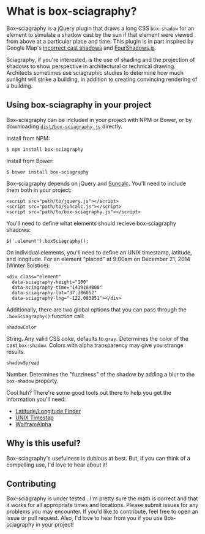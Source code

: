 # What is box-sciagraphy?

Box-sciagraphy is a jQuery plugin that draws a long CSS `box-shadow` for an element to simulate a shadow cast by the sun if that element were viewed from above at a particular place and time. This plugin is in part inspired by Google Map's [incorrect cast shadows](http://littlebigdetails.com/post/102531877124/google-maps-building-shadows-display-accurately) and [FourShadows.js](https://github.com/Gigacore/four-shadows).

Sciagraphy, if you're interested, is the use of shading and the projection of shadows to show perspective in architectural or technical drawing. Architects sometimes use sciagraphic studies to determine how much sunlight will strike a building, in addition to creating convincing rendering of a building.

## Using box-sciagraphy in your project

Box-sciagraphy can be included in your project with NPM or Bower, or by downloading [`dist/box-sciagraphy.js`](https://raw.githubusercontent.com/andrewliebchen/box-sciagraphy/master/dist/box-sciagraphy.js) directly.

Install from NPM:
```
$ npm install box-sciagraphy
```

Install from Bower:
```
$ bower install box-sciagraphy
```

Box-sciagraphy depends on jQuery and [Suncalc](https://github.com/mourner/suncalc). You'll need to include them both in your project:

```
<script src="path/to/jquery.js"></script>
<script src="path/to/suncalc.js"></script>
<script src="path/to/box-sciagraphy.js"></script>
```

You'll need to define what elements should recieve box-sciagraphy shadows:

```
$('.element').boxSciagraphy();
```

On individual elements, you'll need to define an UNIX timestamp, latitude, and longitude. For an element "placed" at 9:00am on December 21, 2014 (Winter Solstice):

```
<div class="element"
  data-sciagraphy-height="100"
  data-sciagraphy-time="1419184800"
  data-sciagraphy-lat="37.386052"
  data-sciagraphy-lng="-122.083851"></div>
```

Additionally, there are two global options that you can pass through the `.boxSciagraphy()` function call:

`shadowColor`

String. Any valid CSS color, defaults to `gray`. Determines the color of the cast `box-shadow`. Colors with alpha transparency may give you strange results.

`shadowSpread`

Number. Determines the "fuzziness" of the shadow by adding a blur to the `box-shadow` property.

Cool huh? There're some good tools out there to help you get the information you'll need:
* [Latitude/Longitude Finder](http://mynasadata.larc.nasa.gov/latitudelongitude-finder/)
* [UNIX Timestap](http://www.unixtimestamp.com/)
* [WolframAlpha](http://www.wolframalpha.com/)

## Why is this useful?

Box-sciagraphy's usefulness is dubious at best. But, if you can think of a compelling use, I'd love to hear about it!

## Contributing

Box-sciagraphy is under tested...I'm pretty sure the math is correct and that it works for all appropriate times and locations. Please submit issues for any problems you may encounter. If you'd like to contribute, feel free to open an issue or pull request. Also, I'd love to hear from you if you use Box-sciagraphy in your project!
